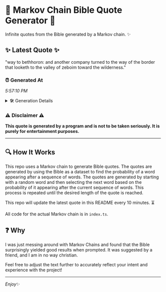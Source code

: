 # 📖 Markov Chain Bible Quote Generator 📖

Infinite quotes from the Bible generated by a Markov chain. ✨

## ✨ Latest Quote ✨
"way to bethhoron: and another company turned to the way of the border that looketh to the valley of zeboim toward the wilderness."

### ⏰ Generated At
*5:57:10 PM*

<details>
    <summary>🛠️ Generation Details</summary>
    <p>
        <strong>🌱 Seed:</strong> way<br>
        <strong>🔄 Iterations:</strong> 22<br>
        <strong>📜 Context History:</strong><br>[ way ]: to<br>[ way, to ]: bethhoron:<br>[ way, to, bethhoron: ]: and<br>[ way, to, bethhoron:, and ]: another<br>[ way, to, bethhoron:, and, another ]: company<br>[ way, to, bethhoron:, and, another, company ]: turned<br>[ to, bethhoron:, and, another, company, turned ]: to<br>[ bethhoron:, and, another, company, turned, to ]: the<br>[ and, another, company, turned, to, the ]: way<br>[ another, company, turned, to, the, way ]: of<br>[ company, turned, to, the, way, of ]: the<br>[ turned, to, the, way, of, the ]: border<br>[ to, the, way, of, the, border ]: that<br>[ the, way, of, the, border, that ]: looketh<br>[ way, of, the, border, that, looketh ]: to<br>[ of, the, border, that, looketh, to ]: the<br>[ the, border, that, looketh, to, the ]: valley<br>[ border, that, looketh, to, the, valley ]: of<br>[ that, looketh, to, the, valley, of ]: zeboim<br>[ looketh, to, the, valley, of, zeboim ]: toward<br>[ to, the, valley, of, zeboim, toward ]: the<br>[ the, valley, of, zeboim, toward, the ]: wilderness.<br>
    </p>
</details>

### ⚠️ Disclaimer ⚠️
**This quote is generated by a program and is not to be taken seriously. It is purely for entertainment purposes.**

---

## 🔍 How It Works

This repo uses a Markov chain to generate Bible quotes. The quotes are generated by using the Bible as a dataset to find the probability of a word appearing after a sequence of words. The quotes are generated by starting with a random word and then selecting the next word based on the probability of it appearing after the current sequence of words. This process is repeated until the desired length of the quote is reached.

This repo will update the latest quote in this README every 10 minutes. ⏳

All code for the actual Markov chain is in `index.ts`.

## ❓ Why

I was just messing around with Markov Chains and found that the Bible surprisingly yielded good results when prompted. 
It was suggested by a friend, and I am in no way christian.

Feel free to adjust the text further to accurately reflect your intent and experience with the project!

---

*Enjoy*✨
